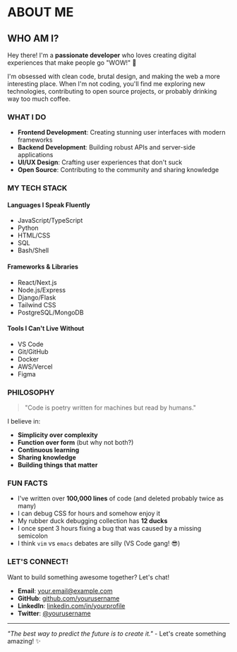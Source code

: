 # ABOUT ME

## WHO AM I?

Hey there! I'm a **passionate developer** who loves creating digital experiences that make people go "WOW!" 🚀

I'm obsessed with clean code, brutal design, and making the web a more interesting place. When I'm not coding, you'll find me exploring new technologies, contributing to open source projects, or probably drinking way too much coffee.

### WHAT I DO

- **Frontend Development**: Creating stunning user interfaces with modern frameworks
- **Backend Development**: Building robust APIs and server-side applications  
- **UI/UX Design**: Crafting user experiences that don't suck
- **Open Source**: Contributing to the community and sharing knowledge

### MY TECH STACK

<div class="card">

#### Languages I Speak Fluently
- JavaScript/TypeScript
- Python
- HTML/CSS
- SQL
- Bash/Shell

#### Frameworks & Libraries
- React/Next.js
- Node.js/Express
- Django/Flask
- Tailwind CSS
- PostgreSQL/MongoDB

#### Tools I Can't Live Without
- VS Code
- Git/GitHub
- Docker
- AWS/Vercel
- Figma

</div>

### PHILOSOPHY

> "Code is poetry written for machines but read by humans."

I believe in:
- **Simplicity over complexity**
- **Function over form** (but why not both?)
- **Continuous learning**
- **Sharing knowledge**
- **Building things that matter**

### FUN FACTS

- I've written over **100,000 lines** of code (and deleted probably twice as many)
- I can debug CSS for hours and somehow enjoy it
- My rubber duck debugging collection has **12 ducks**
- I once spent 3 hours fixing a bug that was caused by a missing semicolon
- I think `vim` vs `emacs` debates are silly (VS Code gang! 😎)

### LET'S CONNECT!

Want to build something awesome together? Let's chat!

- **Email**: your.email@example.com
- **GitHub**: [github.com/yourusername](https://github.com/yourusername)
- **LinkedIn**: [linkedin.com/in/yourprofile](https://linkedin.com/in/yourprofile)
- **Twitter**: [@yourusername](https://twitter.com/yourusername)

---

*"The best way to predict the future is to create it."* - Let's create something amazing! ✨